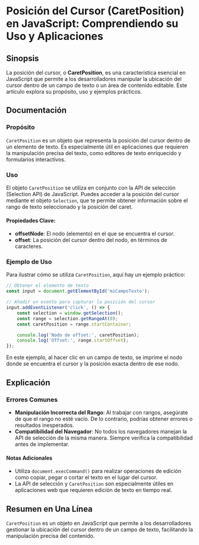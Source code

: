 <!--
Meta Description: # Posición del Cursor (CaretPosition) en JavaScript: Comprendiendo su Uso y Aplicaciones ## Sinopsis La posición del cursor, o **CaretPosition**, es u...
Meta Keywords: del, cursor, texto, caretposition, posición
-->

# Posición del Cursor (CaretPosition) en JavaScript: Comprendiendo su Uso y Aplicaciones

## Sinopsis
La posición del cursor, o **CaretPosition**, es una característica esencial en JavaScript que permite a los desarrolladores manipular la ubicación del cursor dentro de un campo de texto o un área de contenido editable. Este artículo explora su propósito, uso y ejemplos prácticos.

## Documentación
### Propósito
`CaretPosition` es un objeto que representa la posición del cursor dentro de un elemento de texto. Es especialmente útil en aplicaciones que requieren la manipulación precisa del texto, como editores de texto enriquecido y formularios interactivos.

### Uso
El objeto `CaretPosition` se utiliza en conjunto con la API de selección (Selection API) de JavaScript. Puedes acceder a la posición del cursor mediante el objeto `Selection`, que te permite obtener información sobre el rango de texto seleccionado y la posición del caret.

#### Propiedades Clave:
- **offsetNode**: El nodo (elemento) en el que se encuentra el cursor.
- **offset**: La posición del cursor dentro del nodo, en términos de caracteres.

### Ejemplo de Uso
Para ilustrar cómo se utiliza `CaretPosition`, aquí hay un ejemplo práctico:

```javascript
// Obtener el elemento de texto
const input = document.getElementById('miCampoTexto');

// Añadir un evento para capturar la posición del cursor
input.addEventListener('click', () => {
    const selection = window.getSelection();
    const range = selection.getRangeAt(0);
    const caretPosition = range.startContainer;

    console.log('Nodo de offset:', caretPosition);
    console.log('Offset:', range.startOffset);
});
```

En este ejemplo, al hacer clic en un campo de texto, se imprime el nodo donde se encuentra el cursor y la posición exacta dentro de ese nodo.

## Explicación
### Errores Comunes
- **Manipulación Incorrecta del Rango**: Al trabajar con rangos, asegúrate de que el rango no esté vacío. De lo contrario, podrías obtener errores o resultados inesperados.
- **Compatibilidad del Navegador**: No todos los navegadores manejan la API de selección de la misma manera. Siempre verifica la compatibilidad antes de implementar.

#### Notas Adicionales
- Utiliza `document.execCommand()` para realizar operaciones de edición como copiar, pegar o cortar el texto en el lugar del cursor.
- La API de selección y `CaretPosition` son especialmente útiles en aplicaciones web que requieren edición de texto en tiempo real.

## Resumen en Una Línea
`CaretPosition` es un objeto en JavaScript que permite a los desarrolladores gestionar la ubicación del cursor dentro de un campo de texto, facilitando la manipulación precisa del contenido.